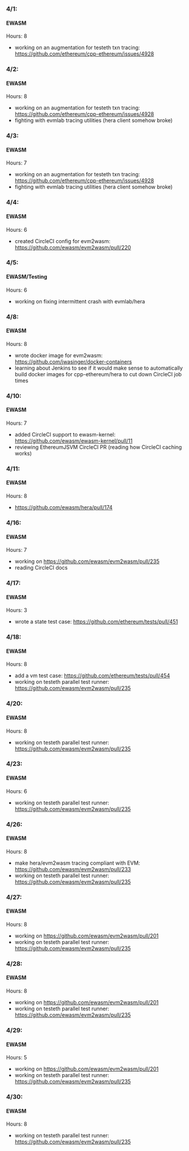 ### 4/1:
#### EWASM
Hours: 8
 - working on an augmentation for testeth txn tracing: https://github.com/ethereum/cpp-ethereum/issues/4928

### 4/2:
#### EWASM
Hours: 8
 - working on an augmentation for testeth txn tracing: https://github.com/ethereum/cpp-ethereum/issues/4928
 - fighting with evmlab tracing utilities (hera client somehow broke)

### 4/3:
#### EWASM
Hours: 7
 - working on an augmentation for testeth txn tracing: https://github.com/ethereum/cpp-ethereum/issues/4928
 - fighting with evmlab tracing utilities (hera client somehow broke)

### 4/4:
#### EWASM
Hours: 6
  - created CircleCI config for evm2wasm: https://github.com/ewasm/evm2wasm/pull/220

### 4/5:
#### EWASM/Testing
Hours: 6
  - working on fixing intermittent crash with evmlab/hera

### 4/8:
#### EWASM
Hours: 8
  - wrote docker image for evm2wasm: https://github.com/jwasinger/docker-containers 
  - learning about Jenkins to see if it would make sense to automatically build docker images for cpp-ethereum/hera to cut down CircleCI job times

### 4/10:
#### EWASM
Hours: 7
  - added CircleCI support to ewasm-kernel: https://github.com/ewasm/ewasm-kernel/pull/11
  - reviewing EthereumJSVM CircleCI PR (reading how CircleCI caching works)

### 4/11:
#### EWASM
Hours: 8
  - https://github.com/ewasm/hera/pull/174

### 4/16:
#### EWASM
Hours: 7
  - working on https://github.com/ewasm/evm2wasm/pull/235
  - reading CircleCI docs

### 4/17:
#### EWASM
Hours: 3
  - wrote a state test case: https://github.com/ethereum/tests/pull/451

### 4/18:
#### EWASM
Hours: 8
  - add a vm test case: https://github.com/ethereum/tests/pull/454
  - working on testeth parallel test runner: https://github.com/ewasm/evm2wasm/pull/235

### 4/20:
#### EWASM
Hours: 8
  - working on testeth parallel test runner: https://github.com/ewasm/evm2wasm/pull/235

### 4/23:
#### EWASM
Hours: 6
  - working on testeth parallel test runner: https://github.com/ewasm/evm2wasm/pull/235

### 4/26:
#### EWASM
Hours: 8
  - make hera/evm2wasm tracing compliant with EVM: https://github.com/ewasm/evm2wasm/pull/233
  - working on testeth parallel test runner: https://github.com/ewasm/evm2wasm/pull/235

### 4/27:
#### EWASM
Hours: 8
  - working on https://github.com/ewasm/evm2wasm/pull/201
  - working on testeth parallel test runner: https://github.com/ewasm/evm2wasm/pull/235

### 4/28:
#### EWASM
Hours: 8
  - working on https://github.com/ewasm/evm2wasm/pull/201
  - working on testeth parallel test runner: https://github.com/ewasm/evm2wasm/pull/235

### 4/29:
#### EWASM
Hours: 5
  - working on https://github.com/ewasm/evm2wasm/pull/201
  - working on testeth parallel test runner: https://github.com/ewasm/evm2wasm/pull/235

### 4/30:
#### EWASM
Hours: 8
  - working on testeth parallel test runner: https://github.com/ewasm/evm2wasm/pull/235
